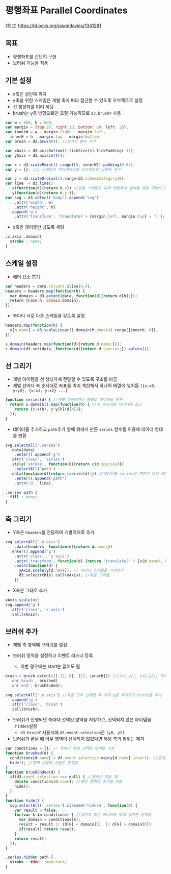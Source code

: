 평행좌표 Parallel Coordinates
===

(참고)
https://bl.ocks.org/jasondavies/1341281

목표
---
- 평행좌표를 간단히 구현
- 브러쉬 기능을 적용


기본 설정
---

- x축은 상단에 위치
- y축을 위한 스케일은 개별 축에 따라 접근할 수 있도록 오브젝트로 설정
- 선 생성자를 미리 세팅
- brush는 y축 방향으로만 조절 가능하므로 `d3.brushY` 사용

```javascript
var w = 800, h = 600;
var margin = {top:20, right:20, bottom: 20, left: 20};
var innerW = w - margin.right - margin.left,
  innerH = h - margin.top - margin.bottom;
var brush = d3.brushY(); //브러시 변수 추가

var xAxis = d3.axisBottom().tickSize(0).tickPadding(-12); 
var yAxis = d3.axisLeft();

var x = d3.scalePoint().range([0, innerW]).padding(0.04); 
var y = {}; //y 스케일이 여러개이므로 오브젝트로 나중에 추가

var c = d3.scaleOrdinal().range(d3.schemeCategory10);
var line  = d3.line()
  .x(function(d){return d.x}) //값을 스케일로 미리 변환해서 넣어둘 예정 따라서 line 생성기에서 스케일을 사용할 필요 없음
  .y(function(d){return d.y;});
var svg = d3.select('body').append('svg')
    .attr('width', w)
    .attr('height', h)
  .append('g')
    .attr('transform', 'translate('+ [margin.left, margin.top] + ')');
```

- x축은 레이블만 남도록 세팅

```css
.x.axis .domain{
  stroke : none;
}
```

스케일 설정
---
- 헤더 요소 뽑기

```javascript
var headers = data.columns.slice(0,4);
headers = headers.map(function(h) {
  var domain = d3.extent(data, function(d){return d[h];});
  return {name:h, domain:domain};
});

```

- 축마다 서로 다른 스케일을 갖도록 설정

```javascript
headers.map(function(h) {
  y[h.name] = d3.scaleLinear().domain(h.domain).range([innerH, 0]); 
});

x.domain(headers.map(function(d){return d.name;}));
c.domain(d3.set(data, function(d){return d.species;}).values());
```

선 그리기
---

- 개별 아이템을 선 생성자에 전달할 수 있도록 구조를 바꿈
 - 개별 선마다 축 순서대로 좌표를 미리 계산해서 하나의 배열에 넣어둠 `[{x:x0, y:y0}, {x:x1, y:x2} ...]`

```javascript
function series(d) { //개별 아이템마다 배열로 아이템을 변환
  return x.domain().map(function(h) { //축 순서대로 데이터에 접근
    return {x:x(h), y:y[h](d[h])};
  });
}
```

- 데이터를 추가하고 `path`추가 할때 위에서 만든 `series` 함수를 이용해 데이터 형태를 변환

```javascript
svg.selectAll('.series')
  .data(data)
    .enter().append('g')
  .attr('class', 'series')
  .style('stroke', function(d){return c(d.species)}) 
    .selectAll('path')
  .data(function(d){return [series(d)]}) //데이터를 series로 변환한 다음 배열에 다시 넣어서 통째로 path에 전달
    .enter().append('path')
    .attr('d', line);
```

```css
.series path {
  fill : none;
}
```

축 그리기
---

- Y축은 `headers`를 전달하여 개별적으로 추가

```javascript
svg.selectAll('.y.axis')
    .data(headers, function(d){return d.name;})
  .enter().append('g')
    .attr('class', 'y axis')
    .attr('transform', function(d) {return 'translate(' + [x(d.name), 0] + ')';}) //축을 x 스케일을 이용해 이동
    .each(function(d) {
      yAxis.scale(y[d.name]); // 축마다 스케일을 가져와서 
      d3.select(this).call(yAxis); //축을 그려줌
    })
```

- X축은 그대로 추가

```javascript
xAxis.scale(x);
svg.append('g')
  .attr('class', 'x axis')
  .call(xAxis);
```


브러쉬 추가
---
- 개별 축 영역에 브러쉬를 설정

- 브러쉬 영역을 설정하고 이벤트 리스너 등록
  - 이번 경우에는 start는 없어도 됨 
```javascript
brush = brush.extent([[-12, 0], [12, innerH]]) //[[x1,y1], [x2,y2]] 직사각형 형태로 영역을 설정
  .on('brush', brushed) 
  .on('end', brushEnded);
  
svg.selectAll('.y.axis') //축을 모두 선택한 후 각각 g를 추가하고 brush를 추가
  .append('g')
  .attr('class', 'brush')
  .call(brush); 
```

- 브러쉬가 진행되면 축마다 선택된 영역을 저장하고, 선택되지 않은 아이템을 `.hidden`설정
  - `d3.brushY` 사용시에 `d3.event.selection`은 `[y0, y1]`
- 브러쉬가 끝날 때 아무 영역이 선택되지 않았다면 해당 축의 범위는 제거

```javascript
var conditions = {}; // 축마다 현재 선택된 영역을 저장
function brushed(d) {
  conditions[d.name] = d3.event.selection.map(y[d.name].invert); //현재 축 이름과 영역을 변환하여 저장, 
  hide(); //영역 바깥의 선들은 감춰둠
}
function brushEnded(d) {
  if(d3.event.selection === null) { //클릭만 했을 때
    delete conditions[d.name]; //해당 영역의 조건을 지움
    hide();
  }
}
function hide() {
  svg.selectAll('.series').classed('hidden', function(d) {
    var result = false;
    for(var k in conditions) { //세가지 조건 하나라도 밖에 있다면 감춰둠
      var domain = conditions[k];
      result = result || (d[k] < domain[1]  || d[k] > domain[0])
      if(result) return result;
    }
    return result;
  });
}
```

```css
.series.hidden path {
  stroke : #ddd !important;
}
```
